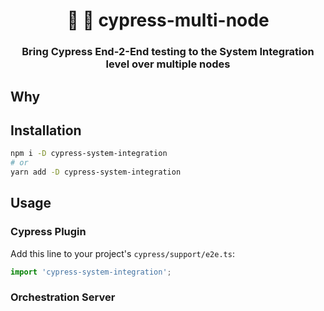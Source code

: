 <h1 align="center" style="border-bottom: none;">🔬 🔭 cypress-multi-node</h1>
<h3 align="center">Bring Cypress End-2-End testing to the System Integration level over multiple nodes</h3>


## Why

## Installation

```bash
npm i -D cypress-system-integration
# or
yarn add -D cypress-system-integration
```

## Usage

### Cypress Plugin

Add this line to your project's `cypress/support/e2e.ts`:

```javascript
import 'cypress-system-integration';
```

### Orchestration Server
